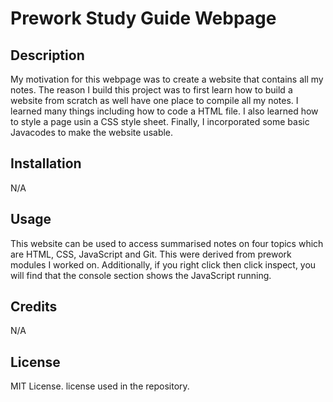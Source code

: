 # Prework Study Guide Webpage

## Description

My motivation for this webpage was to create a website that contains all my notes. The reason I build this project was to first learn how to build a website from scratch as well have one place to compile all my notes. I learned many things including how to code a HTML file. I also learned how to style a page usin a CSS style sheet. Finally, I incorporated some basic Javacodes to make the website usable.

## Installation

N/A

## Usage

This website can be used to access summarised notes on four topics which are HTML, CSS, JavaScript and Git. This were derived from prework modules I worked on. Additionally, if you right click then click inspect, you will find that the console section shows the JavaScript running.

## Credits

N/A

## License

MIT License. license used in the repository.

